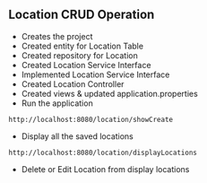 ## Location CRUD Operation

* Creates the project
* Created entity for Location Table
* Created repository for Location
* Created Location Service Interface
* Implemented Location Service Interface
* Created Location Controller
* Created views & updated application.properties
* Run the application
```
http://localhost:8080/location/showCreate
```
 * Display all the saved locations
```
http://localhost:8080/location/displayLocations 
```
* Delete or Edit Location from display locations
